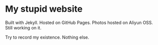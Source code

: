 # My stupid website

Built with Jekyll. Hosted on GitHub Pages. Photos hosted on Aliyun OSS. Still working on it. 

Try to record my existence. Nothing else.